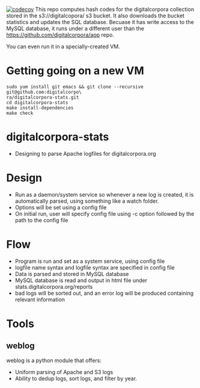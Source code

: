 [![codecov](https://codecov.io/gh/digitalcorpora/digitalcorpora-stats/branch/master/graph/badge.svg?token=rEVoZlToSm)](https://codecov.io/gh/digitalcorpora/digitalcorpora-stats)
This repo computes hash codes for the digitalcorpora collection stored in the s3://digitalcopora/ s3 bucket. It also downloads the bucket statistics and updates the SQL database. Becuase it has write access to the MySQL database, it runs under a different user than the https://github.com/digitalcorpora/app repo.

You can even run it in a specially-created VM.

# Getting going on a new VM
```
sudo yum install git emacs && git clone --recursive git@github.com:digitalcorpo\
ra/digitalcorpora-stats.git
cd digitalcorpora-stats
make install-dependencies
make check
```

# digitalcorpora-stats
- Designing to parse Apache logfiles for digitalcorpora.org

# Design
- Run as a daemon/system service so whenever a new log is created, it is automatically parsed, using something like a watch folder.
- Options will be set using a config file
- On initial run, user will specify config file using -c option followed by the path to the config file

# Flow
- Program is run and set as a system service, using config file
- logfile name syntax and logfile syntax are specified in config file
- Data is parsed and stored in MySQL database
- MySQL database is read and output in html file under stats.digitalcorpora.org/reports
- bad logs will be sorted out, and an error log will be produced containing relevant information

# Tools
## weblog
weblog is a python module that offers:

- Uniform parsing of Apache and S3 logs
- Ability to dedup logs, sort logs, and filter by year.
